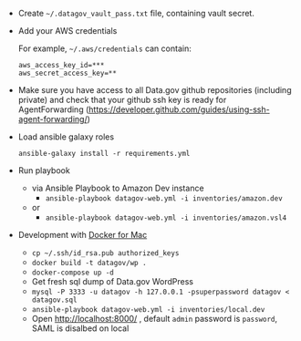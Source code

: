 - Create `~/.datagov_vault_pass.txt` file, containing vault secret.

- Add your AWS credentials

    For example, `~/.aws/credentials` can contain: 

    ```
    aws_access_key_id=*** 
    aws_secret_access_key=**
    ```

- Make sure you have access to all Data.gov github repositories (including private)
and check that your github ssh key is ready for AgentForwarding 
(https://developer.github.com/guides/using-ssh-agent-forwarding/)

- Load ansible galaxy roles

     `ansible-galaxy install -r requirements.yml`

- Run playbook
    - via Ansible Playbook to Amazon Dev instance
        - `ansible-playbook datagov-web.yml -i inventories/amazon.dev`
    - or
        - `ansible-playbook datagov-web.yml -i inventories/amazon.vsl4`

- Development with [Docker for Mac](https://www.docker.com/products/docker)
    - `cp ~/.ssh/id_rsa.pub authorized_keys`
    - `docker build -t datagov/wp .`
    - `docker-compose up -d`
    - Get fresh sql dump of Data.gov WordPress
    - `mysql -P 3333 -u datagov -h 127.0.0.1 -psuperpassword datagov < datagov.sql`
    - `ansible-playbook datagov-web.yml -i inventories/local.dev`
    - Open [http://localhost:8000/](http://localhost:8000/) 
    , default `admin` password is `password`, SAML is disalbed on local 